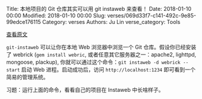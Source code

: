 Title: 本地项目的 Git 仓库其实可以用 git instaweb 来查看！
Date: 2018-01-10 00:00
Modified: 2018-01-10 00:00
Slug: verses/069d33f7-c141-492c-9e85-99edce176115
Category: verses
Authors: Ju Lin
verse_category: Tools

[查看原文](http://blog.jasonmeridth.com/posts/git-instaweb/)

`git-instaweb` 可以让你在本地 Web 浏览器中浏览一个 Git 仓库。假设你已经安装了 webrick (`gem install webric`, 或者任意其它服务器之一：apache2, lighttpd, mongoose, plackup), 你就可以通过这个命令：`git instaweb -d webrick --start` 启动 Web 进程。启动成功后，访问 `http://localhost:1234` 即可看到一个简易的管理系统。

习题：运行上面的命令，看看自己的项目在 Instaweb 中长啥样子。
